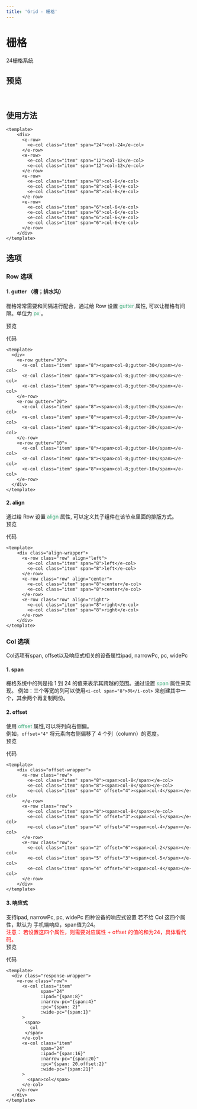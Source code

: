 ```yaml
---
title: 'Grid - 栅格'
---
```


# 栅格
24栅格系统

## 预览
&nbsp;
<ClientOnly>
<grid-demo></grid-demo>
</ClientOnly>

## 使用方法
```vue
<template>
    <div>
      <e-row>
        <e-col class="item" span="24">col-24</e-col>
      </e-row>
      <e-row>
        <e-col class="item" span="12">col-12</e-col>
        <e-col class="item" span="12">col-12</e-col>
      </e-row>
      <e-row>
        <e-col class="item" span="8">col-8</e-col>
        <e-col class="item" span="8">col-8</e-col>
        <e-col class="item" span="8">col-8</e-col>
      </e-row>
      <e-row>
        <e-col class="item" span="6">col-6</e-col>
        <e-col class="item" span="6">col-6</e-col>
        <e-col class="item" span="6">col-6</e-col>
        <e-col class="item" span="6">col-6</e-col>
      </e-row>
    </div>
</template>
```

## 选项
### Row 选项
#### 1. gutter （槽；排水沟）
栅格常常需要和间隔进行配合，通过给 Row 设置<span style='color:#3eaf7c;background-color:#F8F8F8'> gutter </span>属性, 可以让栅格有间隔。单位为<span style='color:#3eaf7c;background-color:#F8F8F8'> px </span>。

预览
<ClientOnly>
<gutter-demo></gutter-demo>
</ClientOnly>

代码
```vue
<template>
  <div>
    <e-row gutter="30">
      <e-col class="item" span="8"><span>col-8;gutter-30</span></e-col>
      <e-col class="item" span="8"><span>col-8;gutter-30</span></e-col>
      <e-col class="item" span="8"><span>col-8;gutter-30</span></e-col>
    </e-row>
    <e-row gutter="20">
      <e-col class="item" span="8"><span>col-8;gutter-20</span></e-col>
      <e-col class="item" span="8"><span>col-8;gutter-20</span></e-col>
      <e-col class="item" span="8"><span>col-8;gutter-20</span></e-col>
    </e-row>
    <e-row gutter="10">
      <e-col class="item" span="8"><span>col-8;gutter-10</span></e-col>
      <e-col class="item" span="8"><span>col-8;gutter-10</span></e-col>
      <e-col class="item" span="8"><span>col-8;gutter-10</span></e-col>
    </e-row>
  </div>
</template>
```

#### 2. align
通过给 Row 设置<span style='color:#3eaf7c;background-color:#F8F8F8'> align </span>属性, 可以定义其子组件在该节点里面的排版方式。  
预览  
<ClientOnly>
<align-demo></align-demo>
</ClientOnly>

代码
```vue
<template>
    <div class="align-wrapper">
      <e-row class="row" align="left">
        <e-col class="item" span="8">left</e-col>
        <e-col class="item" span="8">left</e-col>
      </e-row>
      <e-row class="row" align="center">
        <e-col class="item" span="8">center</e-col>
        <e-col class="item" span="8">center</e-col>
      </e-row>
      <e-row class="row" align="right">
        <e-col class="item" span="8">right</e-col>
        <e-col class="item" span="8">right</e-col>
      </e-row>
    </div>
</template>
```
### Col 选项
Col选项有span, offset以及响应式相关的设备属性ipad, narrowPc, pc, widePc
#### 1. span
栅格系统中的列是指 1 到 24 的值来表示其跨越的范围。通过设置<span style='color:#3eaf7c;background-color:#F8F8F8'> span </span>属性来实现。
例如：三个等宽的列可以使用`<i-col span="8">列</i-col>` 来创建其中一个，其余两个再复制两份。

#### 2. offset
使用<span style='color:#3eaf7c;background-color:#F8F8F8'> offset </span>属性,可以将列向右侧偏。  
例如，`offset="4"` 将元素向右侧偏移了 4 个列（column）的宽度。  
预览
<ClientOnly>
<offset-demo></offset-demo>
</ClientOnly>

代码
```vue
<template>
    <div class="offset-wrapper">
      <e-row class="row">
        <e-col class="item" span="8"><span>col-8</span></e-col>
        <e-col class="item" span="8"><span>col-8</span></e-col>
        <e-col class="item" span="4" offset="4"><span>col-4</span></e-col>
      </e-row>
      <e-row class="row">
        <e-col class="item" span="8"><span>col-8</span></e-col>
        <e-col class="item" span="5" offset="3"><span>col-5</span></e-col>
        <e-col class="item" span="4" offset="4"><span>col-4</span></e-col>
      </e-row>
      <e-row class="row">
        <e-col class="item" span="2" offset="6"><span>col-2</span></e-col>
        <e-col class="item" span="5" offset="3"><span>col-5</span></e-col>
        <e-col class="item" span="4" offset="4"><span>col-4</span></e-col>
      </e-row>
    </div>
</template>
```

#### 3. 响应式
支持ipad, narrowPc, pc, widePc 四种设备的响应式设置
若不给 Col 这四个属性，默认为 手机端响应，span值为24。  
<span style='color:red;'>注意： 若设置这四个属性，则需要对应属性 + offset 的值的和为24，具体看代码。</span>  
预览
<ClientOnly>
<response-demo></response-demo>
</ClientOnly>

代码
```vue
<template>
  <div class="response-wrapper">
    <e-row class="row">
      <e-col class="item"
             span="24"
             :ipad="{span:8}"
             :narrow-pc="{span:4}"
             :pc="{span: 2}"
             :wide-pc="{span:1}"
      >
       <span>
         col
       </span>
      </e-col>
      <e-col class="item"
             span="24"
             :ipad="{span:16}"
             :narrow-pc="{span:20}"
             :pc="{span: 20,offset:2}"
             :wide-pc="{span:21}"
      >
        <span>col</span>
      </e-col>
    </e-row>
  </div>
</template>
```
